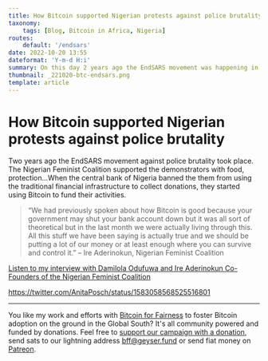 ```yaml
---
title: How Bitcoin supported Nigerian protests against police brutality
taxonomy:
    tags: [Blog, Bitcoin in Africa, Nigeria]
routes:
    default: '/endsars'
date: 2022-10-20 13:55
dateformat: 'Y-m-d H:i'
summary: On this day 2 years ago the EndSARS movement was happening in Nigeria. See how bitcoin supported activists whose bank accounts were frozen.
thumbnail: _221020-btc-endsars.png
template: article
---
```


# How Bitcoin supported Nigerian protests against police brutality

Two years ago the EndSARS movement against police brutality took place. The Nigerian Feminist Coalition supported the demonstrators with food, protection...When the central bank of Nigeria banned the them from using the traditional financial infrastructure to collect donations, they started using Bitcoin to fund their activities.

> “We had previously spoken about how Bitcoin is good because your government may shut your bank account down but it was all sort of theoretical but in the last month we were actually living through this. All this stuff we have been saying is actually true and we should be putting a lot of our money or at least enough where you can survive and control it.” – Ire Aderinokun, Nigerian Feminist Coalition

[Listen to my interview with Damilola Odufuwa and Ire Aderinokun Co-Founders of the Nigerian Feminist Coalition](https://anita.link/88)

https://twitter.com/AnitaPosch/status/1583058568525516801



---
You like my work and efforts with [Bitcoin for Fairness](https://bffbtc.org) to foster Bitcoin adoption on the ground in the Global South? It's all community powered and funded by donations. Feel free to [support our campaign with a donation](https://anita.link/geyser), send sats to our lightning address bff@geyser.fund or send fiat money on [Patreon](https://patreon.com/anitaposch).